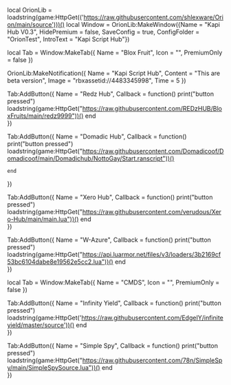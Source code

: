 local OrionLib = loadstring(game:HttpGet(('https://raw.githubusercontent.com/shlexware/Orion/main/source')))()
local Window = OrionLib:MakeWindow({Name = "Kapi Hub V0.3", HidePremium = false, SaveConfig = true, ConfigFolder = "OrionTest", IntroText = "Kapi Script Hub"})

local Tab = Window:MakeTab({
	Name = "Blox Fruit",
	Icon = "",
	PremiumOnly = false
})

OrionLib:MakeNotification({
	Name = "Kapi Script Hub",
	Content = "This are beta version",
	Image = "rbxassetid://4483345998",
	Time = 5
})

Tab:AddButton({
	Name = "Redz Hub",
	Callback = function()
      		print("button pressed")                 loadstring(game:HttpGet("https://raw.githubusercontent.com/REDzHUB/BloxFruits/main/redz9999"))()
  	end    
})

Tab:AddButton({
	Name = "Domadic Hub",
	Callback = function()
      		print("button pressed")                        loadstring(game:HttpGet("https://raw.githubusercontent.com/Domadicoof/Domadicoof/main/Domadichub/NottoGay/Start.ranscript"))()

  	end    
})

Tab:AddButton({
	Name = "Xero Hub",
	Callback = function()
      		print("button pressed")           loadstring(game:HttpGet("https://raw.githubusercontent.com/verudous/Xero-Hub/main/main.lua"))()
  	end    
})

Tab:AddButton({
	Name = "W-Azure",
	Callback = function()
      		print("button pressed")                  loadstring(game:HttpGet("https://api.luarmor.net/files/v3/loaders/3b2169cf53bc6104dabe8e19562e5cc2.lua"))()
  	end    
})

local Tab = Window:MakeTab({
	Name = "CMDS",
	Icon = "",
	PremiumOnly = false
})

Tab:AddButton({
	Name = "Infinity Yield",
	Callback = function()
      		print("button pressed")               loadstring(game:HttpGet('https://raw.githubusercontent.com/EdgeIY/infiniteyield/master/source'))()
  	end    
})

Tab:AddButton({
	Name = "Simple Spy",
	Callback = function()
      		print("button pressed") loadstring(game:HttpGet("https://raw.githubusercontent.com/78n/SimpleSpy/main/SimpleSpySource.lua"))()
  	end    
})
